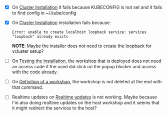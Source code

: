 - [x] On [Cluster Installation](./workshop/content/11-educates-install.md) it fails because KUBECONFIG is not set and it fails to find config in ~/.kube/config
- [x] On [Cluster Installation](./workshop/content/11-educates-install.md) installation fails because:
  ```
  Error: unable to create localhost loopback service: services "loopback" already exists
  ```
  **NOTE**: Maybe the installer does not need to create the loopback for vcluster setup?

- [ ] On [Testing the installation](./workshop/content/12-testing-the-installation.md), the workshop that is deployed does not need an access
  code if the used did click on the popup blocker and access with the code already.
- [ ] On [Definition of a workshop](./workshop/content/15-definition-of-a-workshop.md), the workshop is not deleted at the end with that command.
- [ ] Realtime updates on [Realtime updates](./workshop/content/25-realtime-updates.md) is not working. Maybe because I'm also doing realtime updates on the host workshop and it seems that it might redirect the services to the host?